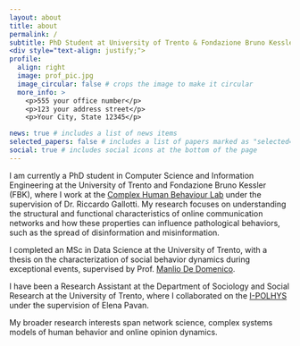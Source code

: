 ```yaml
---
layout: about
title: about
permalink: /
subtitle: PhD Student at University of Trento & Fondazione Bruno Kessler
<div style="text-align: justify;">
profile:
  align: right
  image: prof_pic.jpg
  image_circular: false # crops the image to make it circular
  more_info: >
    <p>555 your office number</p>
    <p>123 your address street</p>
    <p>Your City, State 12345</p>

news: true # includes a list of news items
selected_papers: false # includes a list of papers marked as "selected={true}"
social: true # includes social icons at the bottom of the page
---
```

I am currently a PhD student in Computer Science and Information Engineering at the University of Trento and Fondazione Bruno Kessler (FBK), where I work at the [Complex Human Behaviour Lab](https://chub.fbk.eu) under the supervision of Dr. Riccardo Gallotti. My research focuses on understanding the structural and functional characteristics of online communication networks and how these properties can influence pathological behaviors, such as the spread of disinformation and misinformation.

I completed an MSc in Data Science at the University of Trento, with a thesis on the characterization of social behavior dynamics during exceptional events, supervised by Prof. [Manlio De Domenico](http://manliodedomenico.com). 

I have been a Research Assistant at the Department of Sociology and Social Research at the University of Trento, where I collaborated on the [I-POLHYS](https://www.ipolhys.it/en/project/) under the supervision of Elena Pavan.

My broader research interests span network science, complex systems models of human behavior and online opinion dynamics.

